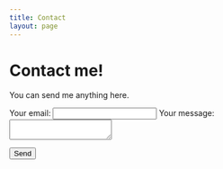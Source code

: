 ```yaml
---
title: Contact
layout: page
---
```

<!-- ![Profile Image]({{ site.url }}/{{ site.picture }})-->

<h1> Contact me! </h1>
<p>You can send me anything here.</p>

<form
  class="form"
  action="https://formspree.io/f/mjvpzlnd"
  method="POST"
>
  <label class="contactform">
    Your email:
    <input class="contactform" type="text" name="_replyto">
  </label>
  <label class="contactform">
    Your message:
    <textarea class="contactform" name="message"></textarea>
  </label>

  <!-- your other form fields go here -->

  <button type="submit" class="contactform">Send</button>
</form>



